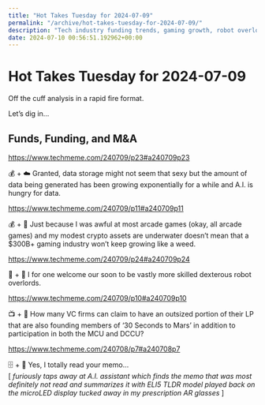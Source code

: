```yaml
---
title: "Hot Takes Tuesday for 2024-07-09"
permalink: "/archive/hot-takes-tuesday-for-2024-07-09/"
description: "Tech industry funding trends, gaming growth, robot overlords, and unique VC firm connections."
date: 2024-07-10 00:56:51.192962+00:00
---
```


<h1>Hot Takes Tuesday for 2024-07-09</h1><p>Off the cuff analysis in a rapid fire format.</p><p>Let’s dig in…</p><h2>Funds, Funding, and M&amp;A</h2><p><a target="_blank" rel="noopener noreferrer nofollow" href="https://www.techmeme.com/240709/p23#a240709p23">https://www.techmeme.com/240709/p23#a240709p23</a></p><p>💰 + ☁️ Granted, data storage might not seem that sexy but the amount of data being generated has been growing exponentially for a while and A.I. is hungry for data. </p><p><a target="_blank" rel="noopener noreferrer nofollow" href="https://www.techmeme.com/240709/p11#a240709p11">https://www.techmeme.com/240709/p11#a240709p11</a></p><p>💰 + 👾 Just because I was awful at most arcade games (okay, all arcade games) and my modest crypto assets are underwater doesn’t mean that a $300B+ gaming industry won’t keep growing like a weed.  </p><p><a target="_blank" rel="noopener noreferrer nofollow" href="https://www.techmeme.com/240709/p24#a240709p24">https://www.techmeme.com/240709/p24#a240709p24</a></p><p>🦾 + 🤖 I for one welcome our soon to be vastly more skilled dexterous robot overlords.</p><p><a target="_blank" rel="noopener noreferrer nofollow" href="https://www.techmeme.com/240709/p10#a240709p10">https://www.techmeme.com/240709/p10#a240709p10</a></p><p>📺 + 🤖  How many VC firms can claim to have an outsized portion of their LP that are also founding members of ‘30 Seconds to Mars’ in addition to participation in both the MCU and DCCU?</p><p><a target="_blank" rel="noopener noreferrer nofollow" href="https://www.techmeme.com/240708/p7#a240708p7">https://www.techmeme.com/240708/p7#a240708p7</a></p><p>🗄️ + 🤖 Yes, I totally read your memo… <br>[ <em> furiously taps away at A.I. assistant which finds the memo that was most definitely not read and summarizes it with ELI5 TLDR model played back on the microLED display tucked away in my prescription AR glasses </em>]</p><ol class="footnotes"></ol>